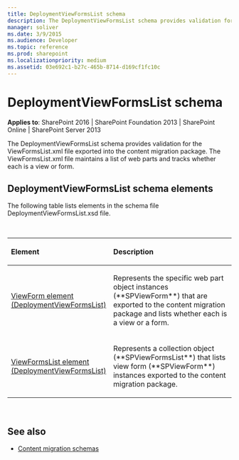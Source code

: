 ```yaml
---
title: DeploymentViewFormsList schema
description: The DeploymentViewFormsList schema provides validation for the ViewFormsList.xml file exported into the content migration package.
manager: soliver
ms.date: 3/9/2015
ms.audience: Developer
ms.topic: reference
ms.prod: sharepoint
ms.localizationpriority: medium
ms.assetid: 03e692c1-b27c-465b-8714-d169cf1fc10c
---
```


# DeploymentViewFormsList schema

**Applies to**: SharePoint 2016 | SharePoint Foundation 2013 | SharePoint Online | SharePoint Server 2013

The DeploymentViewFormsList schema provides validation for the ViewFormsList.xml file exported into the content migration package. The ViewFormsList.xml file maintains a list of web parts and tracks whether each is a view or form.

## DeploymentViewFormsList schema elements

The following table lists elements in the schema file DeploymentViewFormsList.xsd file.

<br/>

<table>
<colgroup>
<col width="40%" />
<col width="60%" />
</colgroup>
<thead>
<tr class="header">
<th align="left"><p>Element</p></th>
<th align="left"><p>Description</p></th>
</tr>
</thead>
<tbody>
<tr class="odd">
<td align="left"><p><span><a href="viewform-element-deploymentviewformslist.md">ViewForm element (DeploymentViewFormsList)</a></span></p></td>
<td align="left"><p>Represents the specific web part object instances (**SPViewForm**) that are exported to the content migration package and lists whether each is a view or a form.</p></td>
</tr>
<tr class="even">
<td align="left"><p><span><a href="viewformslist-element-deploymentviewformslist.md">ViewFormsList element (DeploymentViewFormsList)</a></span></p></td>
<td align="left"><p>Represents a collection object (**SPViewFormsList**) that lists view form (**SPViewForm**) instances exported to the content migration package.</p></td>
</tr>
</tbody>
</table>

<br/>

## See also

- [Content migration schemas](content-migration-schemas.md)








